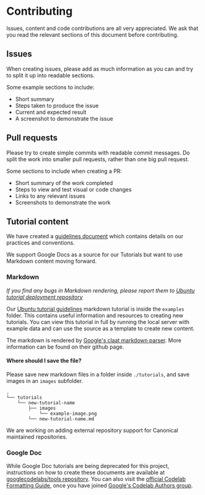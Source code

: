 # Contributing

Issues, content and code contributions are all very appreciated. We ask that you read the relevant sections of this document before contributing.


## Issues

When creating issues, please add as much information as you can and try to split it up into readable sections.

Some example sections to include:
 - Short summary
 - Steps taken to produce the issue
 - Current and expected result
 - A screenshot to demonstrate the issue


## Pull requests

Please try to create simple commits with readable commit messages. Do split the work into smaller pull requests, rather than one big pull request.

Some sections to include when creating a PR:
 - Short summary of the work completed
 - Steps to view and test visual or code changes
 - Links to any relevant issues
 - Screenshots to demonstrate the work


## Tutorial content

We have created a [guidelines document](https://docs.google.com/document/d/1u5qmSNIcE8SjuAg6aKjTxOBGWIjBW0kYf01t4Dfw6-U/edit) which contains details on our practices and conventions.

We support Google Docs as a source for our Tutorials but want to use Markdown content moving forward.


### Markdown

_If you find any bugs in Markdown rendering, please report them to [Ubuntu tutorial deployment repository](https://github.com/ubuntu/tutorial-deployment)_

Our [Ubuntu tutorial guidelines](./examples/guidelines-snap-tutorials.md) markdown tutorial is inside the `examples` folder. This contains useful information and resources to creating new tutorials. You can view this tutorial in full by running the local server with example data and can use the source as a template to create new content.

The markdown is rendered by [Google's claat markdown parser](https://github.com/googlecodelabs/tools/tree/master/claat/parser/md). More information can be found on their github page.

#### Where should I save the file?

Please save new markdown files in a folder inside `./tutorials`, and save images in an `images` subfolder.
```
.
└── tutorials
    └── new-tutorial-name
        ├── images
            └── example-image.png
        └── new-tutorial-name.md
```

We are working on adding external repository support for Canonical maintained repositories.


### Google Doc

While Google Doc tutorials are being deprecated for this project, instructions on how to create these documents are available at [googlecodelabs/tools repository](https://github.com/googlecodelabs/tools). You can also visit the [official Codelab Formatting Guide](https://docs.google.com/document/d/18dnMdUJQaGKY1Tit_-fO1YOpOpAbA4hh0YDXQlCEjvA/edit?ts=574ec5d9), once you have joined [Google's Codelab Authors group](https://groups.google.com/forum/#!forum/codelab-authors).

